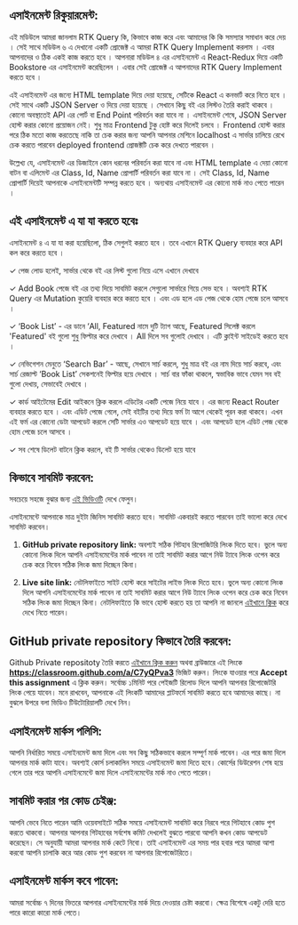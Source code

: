 ## এসাইনমেন্ট রিকুয়ারমেন্ট:

এই মডিউলে আমরা জানলাম RTK Query কি, কিভাবে কাজ করে এবং আমাদের কি কি সমস্যার সমাধান করে দেয় । সেই সাথে মডিউল ৬ এ দেখানো একটি প্রোজেক্ট এ আমরা RTK Query Implement করলাম । এবার আপনাদের ও ঠিক একই কাজ করতে হবে । আপনারা মডিউল ৪ এর এসাইনমেন্ট এ React-Redux দিয়ে একটি Bookstore এর এসাইনমেন্ট করেছিলেন । এবার সেই প্রোজেক্ট এ আপনাদের RTK Query Implement করতে হবে ।

এই এসাইনমেন্ট এর জন্যে HTML template দিয়ে দেয়া হয়েছে, সেটিকে React এ কনভার্ট করে নিতে হবে । সেই সাথে একটি JSON Server ও দিয়ে দেয়া হয়েছে । সেখানে কিছু বই এর লিস্টও তৈরি করাই থাকবে । কোনো অবস্থাতেই API এর পোর্ট বা End Point পরিবর্তন করা যাবে না । এসাইনমেন্ট শেষে, JSON Server হোস্ট করার কোনো প্রয়োজন নেই। শুধু মাত্র Frontend টুকু হোষ্ট করে দিলেই চলবে । Frontend হোস্ট করার পরে ঠিক মতো কাজ করতেছে নাকি তা চেক করার জন্য আপনি আপনার মেশিনে localhost এ সার্ভার চালিয়ে রেখে চেক করতে পারবেন deployed frontend প্রোজক্টটি চেক করে দেখতে পারবেন ।

উল্লেখ্য যে, এসাইনমেন্ট এর ডিজাইনে কোন ধরনের পরিবর্তন করা যাবে না এবং HTML template এ দেয়া কোনো বাটন বা এলিমেন্ট এর Class, Id, Name প্রোপার্টি পরিবর্তন করা যাবে না । সেই Class, Id, Name প্রোপার্টি দিয়েই আপনাকে এসাইনমেন্টটি সম্পন্ন করতে হবে । অন্যথায় এসাইনমেন্ট এর কোনো মার্ক নাও পেতে পারেন ।

## এই এসাইনমেন্ট এ যা যা করতে হবেঃ

এসাইনমেন্ট ৪ এ যা যা করা হয়েছিলো, ঠিক সেগুলই করতে হবে । তবে এখানে RTK Query ব্যবহার করে API কল করে করতে হবে ।

✓ পেজ লোড হলেই, সার্ভার থেকে বই এর লিস্ট গুলো নিয়ে এসে এখানে দেখাবে

✓ Add Book পেজে বই এর তথ্য দিয়ে সাবমিট করলে সেগুলো সার্ভারে গিয়ে সেভ হবে । অবশ্যই RTK Query এর Mutation কুয়েরি ব্যবহার করে করতে হবে । এবং এড হলে এড পেজ থেকে হোম পেজে চলে আসবে ।

✓ ‘Book List’ - এর ডানে ‘All, Featured নামে দুটি ট্যাগ আছে, Featured সিলেক্ট করলে 'Featured' বই গুলো শুধু ফিল্টার করে দেখাবে । All দিলে সব গুলোই দেখাবে । এটি ক্লাইন্ট সাইডেই করতে হবে ।

✓ নেভিগেশন মেনুতে ‘Search Bar’ - আছে, সেখানে সার্চ করলে, শুধু মাত্র বই এর নাম দিয়ে সার্চ করবে, এবং সার্চ রেজাল্ট ‘Book List’ সেকশনেই ফিল্টার হয়ে দেখাবে । সার্চ বার ফাঁকা থাকলে, স্বভাবিক ভাবে যেমন সব বই গুলো দেখায়, সেভাবেই দেখাবে ।

✓ কার্ড আইটেমের Edit আইকনে ক্লিক করলে এডিটের একটি পেজে নিয়ে যাবে । এর জন্যে React Router ব্যবহার করতে হবে । এবং এডিট পেজে গেলে, সেই বইটির তথ্য দিয়ে ফর্ম টা আগে থেকেই পূরন করা থাকবে। এখন এই ফর্ম এর কোনো ডেটা আপডেট করলে সেটি সার্ভার এও আপডেট হয়ে যাবে । এবং আপডেট হলে এডিট পেজ থেকে হোম পেজে চলে আসবে ।

✓ সব শেষে ডিলেট বাটনে ক্লিক করলে, বই টি সার্ভার থেকেও ডিলেট হয়ে যাবে

## কিভাবে সাবমিট করবেন:

সবচেয়ে সহজে বুঝার জন্য [এই ভিডিওটি](https://learnwithsumit.com/courses/think-in-a-redux-way/how-to-submit-assignment) দেখে ফেলুন।

এসাইনমেন্টে আপনাকে মাত্র দুইটা জিনিস সাবমিট করতে হবে। সাবমিট একবারই করতে পারবেন তাই ভালো করে দেখে সাবমিট করবেন।

1. **GitHub private repository link:** অবশ্যই সঠিক গিটহাব রিপোজিটরি লিংক দিতে হবে। ভুলে অন্য কোনো লিংক দিলে আপনি এসাইনমেন্টের মার্ক পাবেন না তাই সাবমিট করার আগে নিউ ট্যাবে লিংক ওপেন করে চেক করে নিবেন সঠিক লিংক জমা দিচ্ছেন কিনা।

2. **Live site link:** নেটলিফাইতে সাইট হোস্ট করে সাইটের লাইভ লিংক দিতে হবে। ভুলে অন্য কোনো লিংক দিলে আপনি এসাইনমেন্টের মার্ক পাবেন না তাই সাবমিট করার আগে নিউ ট্যাবে লিংক ওপেন করে চেক করে নিবেন সঠিক লিংক জমা দিচ্ছেন কিনা। নেটলিফাইতে কি ভাবে হোস্ট করতে হয় তা আপনি না জানলে [এইখানে ক্লিক](https://learnwithsumit.com/courses/think-in-a-redux-way/how-to-submit-assignment) করে দেখে নিতে পারেন।

## GitHub private repository কিভাবে তৈরি করবেন:

Github Private repositoty তৈরি করতে [এইখানে ক্লিক করুন](https://classroom.github.com/a/C7yQPva3) অথবা ব্রাউজারে এই লিংকে **https://classroom.github.com/a/C7yQPva3** ভিজিট করুন। লিংকে যাওয়ার পরে **Accept this assignment** এ ক্লিক করুন। সর্বোচ্চ ১মিনিট পরে পেইজটি রিলোড দিলে আপনি আপনার রিপোজেটরি লিংক পেয়ে যাবেন। মনে রাখবেন, আপনাকে এই লিংকটি আমাদের প্লাটফর্মে সাবমিট করতে হবে আমাদের কাছে। না বুঝলে উপরে বলা ভিডিও টিউটোরিয়ালটি দেখে নিন।

## এসাইনমেন্ট মার্কস পলিসি:

আপনি নির্ধারিত সময়ে এসাইনমেন্ট জমা দিলে এবং সব কিছু সঠিকভাবে করলে সম্পূর্ণ মার্ক পাবেন। এর পরে জমা দিলে আপনার মার্ক কাটা যাবে। অবশ্যই কোর্স চলাকালিন সময়ে এসাইনমেন্ট জমা দিতে হবে। কোর্সের ডিউরেশন শেষ হয়ে গেলে তার পরে আপনি এসাইনমেন্টে জমা দিলে এসাইনমেন্টের মার্ক নাও পেতে পারেন।

## সাবমিট করার পর কোড চেইঞ্জ:

আপনি ভেবে নিতে পারেন আমি ওয়েবসাইটে সঠিক সময়ে এসাইনমেন্ট সাবমিট করে নিরবে পরে গিটহাবে কোড পুশ করতে থাকবো। আপনার আপনার গিটহাবের সর্বশেষ কমিট দেখলেই বুঝতে পারবো আপনি কখন কোড আপডেট করেছেন। সে অনুযায়ী আমরা আপনার মার্ক কেটে নিবো। তাই এসাইনমেন্ট এর সময় পার হবার পরে আমরা আশা করবো আপনি চালাকি করে আর কোড পুশ করবেন না আপনার রিপোজেটরিতে।

## এসাইনমেন্ট মার্কস কবে পাবেন:

আমরা সর্বোচ্চ ৭ দিনের ভিতরে আপনার এসাইনমেন্টের মার্ক দিয়ে দেওয়ার চেষ্টা করবো। ক্ষেত্র বিশেষে একটু দেরি হতে পারে কারো কারো মার্ক পেতে।
